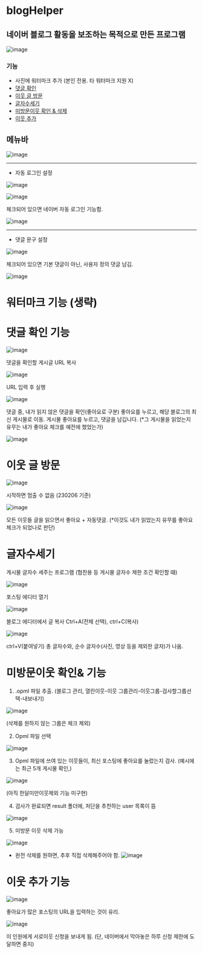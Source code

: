 # blogHelper

## 네이버 블로그 활동을 보조하는 목적으로 만든 프로그램
![image](https://user-images.githubusercontent.com/74603608/216958726-9dbee74b-0ed8-471d-b428-d601ae890ff5.png)

### 기능
* 사진에 워터마크 추가 (본인 전용. 타 워터마크 지원 X)
* [댓글 확인](https://github.com/jihan-jinhee/blogHelper/blob/master/README.md#%EB%8C%93%EA%B8%80-%ED%99%95%EC%9D%B8-%EA%B8%B0%EB%8A%A5)
* [이웃 글 방문](https://github.com/jihan-jinhee/blogHelper/blob/master/README.md#%EC%9D%B4%EC%9B%83-%EA%B8%80-%EB%B0%A9%EB%AC%B8)
* [글자수세기](https://github.com/jihan-jinhee/blogHelper/blob/master/README.md#%EA%B8%80%EC%9E%90%EC%88%98%EC%84%B8%EA%B8%B0)
* [미방문이웃 확인 & 삭제](https://github.com/jihan-jinhee/blogHelper/blob/master/README.md#%EB%AF%B8%EB%B0%A9%EB%AC%B8%EC%9D%B4%EC%9B%83-%ED%99%95%EC%9D%B8-%EA%B8%B0%EB%8A%A5)
* [이웃 추가](https://github.com/jihan-jinhee/blogHelper/blob/master/README.md#%EC%9D%B4%EC%9B%83-%EC%B6%94%EA%B0%80-%EA%B8%B0%EB%8A%A5)

## 메뉴바
![image](https://user-images.githubusercontent.com/74603608/216959070-af879fef-1a9f-4814-be97-5a9b0ae68020.png)

---

* 자동 로그인 설정

![image](https://user-images.githubusercontent.com/74603608/216960039-160fa0f8-38f5-4d62-a9d5-54423ba0f956.png)

![image](https://user-images.githubusercontent.com/74603608/216960328-40ffad19-d01e-423e-9e83-87b205f14115.png)

체크되어 있으면 네이버 자동 로그인 기능함.

![image](https://user-images.githubusercontent.com/74603608/216960221-823d941d-7861-4e85-99f1-9f0864295862.png)

---

* 댓글 문구 설정

![image](https://user-images.githubusercontent.com/74603608/216960369-e5a15d05-4585-411a-9b52-df11642ea5a1.png)

체크되어 있으면 기본 댓글이 아닌, 사용자 정의 댓글 남김.

![image](https://user-images.githubusercontent.com/74603608/216960403-74358cc8-fce3-4fe4-85b7-db4e03fec5c0.png)

# 워터마크 기능 (생략)

# 댓글 확인 기능
![image](https://user-images.githubusercontent.com/74603608/216961899-2f159a7a-2c79-43ba-a607-4c20c1e3a5dd.png)

댓글을 확인할 게시글 URL 복사

![image](https://user-images.githubusercontent.com/74603608/216962078-9bef8392-13f9-469b-b3c0-0bc898cb59de.png)

URL 입력 후 실행

![image](https://user-images.githubusercontent.com/74603608/216962242-375b3852-dbf5-49f9-8de6-d6cdbeafdbed.png)

댓글 중, 내가 읽지 않은 댓글을 확인(좋아요로 구분)
좋아요를 누르고, 해당 블로그의 최신 게시물로 이동.
게시물 좋아요를 누르고, 댓글을 남깁니다.
(*그 게시물을 읽었는지 유무는 내가 좋아요 체크를 예전에 했었는가)

![image](https://user-images.githubusercontent.com/74603608/216962565-69523176-5151-4b04-96b0-9053d1f7e744.png)

# 이웃 글 방문

![image](https://user-images.githubusercontent.com/74603608/216962730-dbbc4088-121c-484d-bb1e-831926224a15.png)

시작하면 멈출 수 없음 (230206 기준)

![image](https://user-images.githubusercontent.com/74603608/216962908-94be9662-1a39-4d30-9e33-3ee529847dd5.png)

모든 이웃들 글을 읽으면서 좋아요 + 자동댓글.
(*이것도 내가 읽었는지 유무를 좋아요 체크가 되었나로 판단)


# 글자수세기
게시물 글자수 세주는 프로그램 (협찬용 등 게시물 글자수 제한 조건 확인할 떄)

![image](https://user-images.githubusercontent.com/74603608/216963035-ee71e024-7edf-42f3-9bd3-66401870321a.png)

포스팅 에디터 열기

![image](https://user-images.githubusercontent.com/74603608/216963060-424c710c-f10e-49c1-89f9-904d0913332f.png)

블로그 에디터에서 글 복사 Ctrl+A(전체 선택), ctrl+C(복사)

![image](https://user-images.githubusercontent.com/74603608/216963081-98e8256e-2d1f-4f04-a601-2aa0bd639370.png)

ctrl+V(붙여넣기)
총 글자수와, 순수 글자수(사진, 영상 등을 제외한 글자)가 나옴.

# 미방문이웃 확인& 기능

1. .opml 파일 추출. (블로그 관리, 열린이웃-이웃 그룹관리-이웃그룹-검사할그룹선택-내보내기)

![image](https://user-images.githubusercontent.com/74603608/216963614-cb6a15d2-95df-4f5e-a8cd-9891feefb2dc.png)

(삭제를 원하지 않는 그룹은 체크 제외)

2. Opml 파일 선택

![image](https://user-images.githubusercontent.com/74603608/216963689-513739bb-2246-48a6-a243-3b9b6f2369f0.png)

3. Opml 파일에 쓰여 있는 이웃들이, 최신 포스팅에 좋아요를 눌렀는지 검사. (예시에는 최근 5개 게시물 확인,)

![image](https://user-images.githubusercontent.com/74603608/216964143-dff3f51b-54ee-4a63-9fbc-6f92bb69e69d.png)

(아직 한달미만이웃제외 기능 미구현)

4. 검사가 완료되면 result 폴더에, 처단을 추천하는 user 목록이 뜸

![image](https://user-images.githubusercontent.com/74603608/216964008-4b3f8815-4d8c-40d2-91fe-6ccbdd4a6765.png)

5. 미방문 이웃 삭제 가능

![image](https://user-images.githubusercontent.com/74603608/216964241-4ae2f6fd-b8fe-480a-9ac6-61583d656f05.png)

   * 완전 삭제를 원하면, 추후 직접 삭제해주어야 함.
   ![image](https://user-images.githubusercontent.com/74603608/216964547-5bf946a1-dc3b-4418-baec-68b628a9bb38.png)

# 이웃 추가 기능

![image](https://user-images.githubusercontent.com/74603608/216964803-e4f21860-7990-42a0-b581-194dc96bc36b.png)

좋아요가 많은 포스팅의 URL을 입력하는 것이 유리.

![image](https://user-images.githubusercontent.com/74603608/216964992-958832dd-76a7-488a-8187-462ef7955cd3.png)

이 인원에게 서로이웃 신청을 보내게 됨.
(단, 네이버에서 막아놓은 하루 신청 제한에 도달하면 중지)




